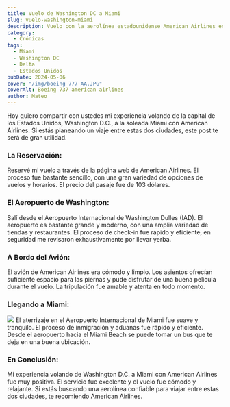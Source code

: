 ```yaml
---
title: Vuelo de Washington DC a Miami
slug: vuelo-washington-miami
description: Vuelo con la aerolínea estadounidense American Airlines en un boeing 737.
category:
  - Crónicas
tags:
  - Miami
  - Washington DC
  - Delta
  - Estados Unidos
pubDate: 2024-05-06
cover: "/img/boeing 777 AA.JPG"
coverAlt: Boeing 737 american airlines
author: Mateo 
---
```


Hoy quiero compartir con ustedes mi experiencia volando de la capital de los Estados Unidos, Washington D.C., a la soleada Miami con American Airlines. Si estás planeando un viaje entre estas dos ciudades, este post te será de gran utilidad.

### La Reservación:

Reservé mi vuelo a través de la página web de American Airlines. El proceso fue bastante sencillo, con una gran variedad de opciones de vuelos y horarios. El precio del pasaje fue de 103 dólares.

### El Aeropuerto de Washington:

Salí desde el Aeropuerto Internacional de Washington Dulles (IAD). El aeropuerto es bastante grande y moderno, con una amplia variedad de tiendas y restaurantes. El proceso de check-in fue rápido y eficiente, en seguridad me revisaron exhaustivamente por llevar yerba.

### A Bordo del Avión:

El avión de American Airlines era cómodo y limpio. Los asientos ofrecían suficiente espacio para las piernas y pude disfrutar de una buena película durante el vuelo. La tripulación fue amable y atenta en todo momento.


### Llegando a Miami:
<img src="/images/usa/miami/f1accd1a-ca76-4a2b-b1e8-86e06a454d0d.jpg">
El aterrizaje en el Aeropuerto Internacional de Miami fue suave y tranquilo. El proceso de inmigración y aduanas fue rápido y eficiente. Desde el aeropuerto hacia el Miami Beach se puede tomar un bus que te deja en una buena ubicación.

### En Conclusión:

Mi experiencia volando de Washington D.C. a Miami con American Airlines fue muy positiva. El servicio fue excelente y el vuelo fue cómodo y relajante. Si estás buscando una aerolínea confiable para viajar entre estas dos ciudades, te recomiendo American Airlines.

